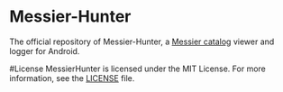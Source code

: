 # Messier-Hunter
The official repository of Messier-Hunter, a [Messier catalog](http://messier.seds.org/data3.html) 
viewer and logger for Android.

#License
MessierHunter is licensed under the MIT License. For more information, see the 
[LICENSE](https://github.com/seanssel/Messier-Hunter/blob/master/LICENSE.txt) file.
